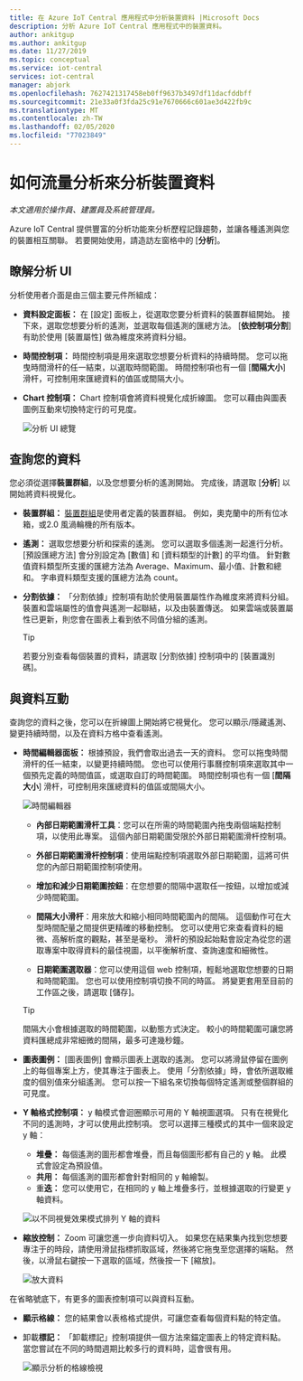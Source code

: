```yaml
---
title: 在 Azure IoT Central 應用程式中分析裝置資料 |Microsoft Docs
description: 分析 Azure IoT Central 應用程式中的裝置資料。
author: ankitgup
ms.author: ankitgup
ms.date: 11/27/2019
ms.topic: conceptual
ms.service: iot-central
services: iot-central
manager: abjork
ms.openlocfilehash: 7627421317458eb0ff9637b3497df11dacfddbff
ms.sourcegitcommit: 21e33a0f3fda25c91e7670666c601ae3d422fb9c
ms.translationtype: MT
ms.contentlocale: zh-TW
ms.lasthandoff: 02/05/2020
ms.locfileid: "77023849"
---
```

# <a name="how-to-use-analytics-to-analyze-device-data"></a>如何流量分析來分析裝置資料

*本文適用於操作員、建置員及系統管理員。*



Azure IoT Central 提供豐富的分析功能來分析歷程記錄趨勢，並讓各種遙測與您的裝置相互關聯。 若要開始使用，請造訪左窗格中的 [**分析**]。

## <a name="understanding-the-analytics-ui"></a>瞭解分析 UI
分析使用者介面是由三個主要元件所組成：
- **資料設定面板：** 在 [設定] 面板上，從選取您要分析資料的裝置群組開始。 接下來，選取您想要分析的遙測，並選取每個遙測的匯總方法。 [**依控制項分割**] 有助於使用 [裝置屬性] 做為維度來將資料分組。

- **時間控制項：** 時間控制項是用來選取您想要分析資料的持續時間。 您可以拖曳時間滑杆的任一結束，以選取時間範圍。 時間控制項也有一個 [**間隔大小**] 滑杆，可控制用來匯總資料的值區或間隔大小。 

- **Chart 控制項：** Chart 控制項會將資料視覺化成折線圖。 您可以藉由與圖表圖例互動來切換特定行的可見度。 


  ![分析 UI 總覽](media/howto-create-analytics/analyticsui.png)


## <a name="querying-your-data"></a>查詢您的資料

您必須從選擇**裝置群組**，以及您想要分析的遙測開始。 完成後，請選取 [**分析**] 以開始將資料視覺化。

- **裝置群組：** [裝置群組](tutorial-use-device-groups.md)是使用者定義的裝置群組。 例如，奧克蘭中的所有位冰箱，或2.0 風渦輪機的所有版本。

- **遙測：** 選取您想要分析和探索的遙測。 您可以選取多個遙測一起進行分析。 [預設匯總方法] 會分別設定為 [數值] 和 [資料類型的計數] 的平均值。 針對數值資料類型所支援的匯總方法為 Average、Maximum、最小值、計數和總和。  字串資料類型支援的匯總方法為 count。

- **分割依據：** 「分割依據」控制項有助於使用裝置屬性作為維度來將資料分組。 裝置和雲端屬性的值會與遙測一起聯結，以及由裝置傳送。 如果雲端或裝置屬性已更新，則您會在圖表上看到依不同值分組的遙測。

    > [!TIP]
    > 若要分別查看每個裝置的資料，請選取 [分割依據] 控制項中的 [裝置識別碼]。

## <a name="interacting-with-your-data"></a>與資料互動

查詢您的資料之後，您可以在折線圖上開始將它視覺化。 您可以顯示/隱藏遙測、變更持續時間，以及在資料方格中查看遙測。

- **時間編輯器面板：** 根據預設，我們會取出過去一天的資料。 您可以拖曳時間滑杆的任一結束，以變更持續時間。 您也可以使用行事曆控制項來選取其中一個預先定義的時間值區，或選取自訂的時間範圍。 時間控制項也有一個 [**間隔大小**] 滑杆，可控制用來匯總資料的值區或間隔大小。

    ![時間編輯器](media/howto-create-analytics/timeeditorpanel.png)

    - **內部日期範圍滑杆工具**：您可以在所需的時間範圍內拖曳兩個端點控制項，以使用此專案。 這個內部日期範圍受限於外部日期範圍滑杆控制項。
    
   
    - **外部日期範圍滑杆控制項**：使用端點控制項選取外部日期範圍，這將可供您的內部日期範圍控制項使用。

    - **增加和減少日期範圍按鈕**：在您想要的間隔中選取任一按鈕，以增加或減少時間範圍。

    - **間隔大小滑杆**：用來放大和縮小相同時間範圍內的間隔。 這個動作可在大型時間配量之間提供更精確的移動控制。 您可以使用它來查看資料的細微、高解析度的觀點，甚至是毫秒。 滑杆的預設起始點會設定為從您的選取專案中取得資料的最佳視圖，以平衡解析度、查詢速度和細微性。
    
    - **日期範圍選取器**：您可以使用這個 web 控制項，輕鬆地選取您想要的日期和時間範圍。 您也可以使用控制項切換不同的時區。 將變更套用至目前的工作區之後，請選取 [儲存]。

    > [!TIP]
    > 間隔大小會根據選取的時間範圍，以動態方式決定。 較小的時間範圍可讓您將資料匯總成非常細微的間隔，最多可達幾秒鐘。


- **圖表圖例：** [圖表圖例] 會顯示圖表上選取的遙測。 您可以將滑鼠停留在圖例上的每個專案上方，使其專注于圖表上。 使用「分割依據」時，會依所選取維度的個別值來分組遙測。 您可以按一下組名來切換每個特定遙測或整個群組的可見度。  


- **Y 軸格式控制項：** y 軸模式會迴圈顯示可用的 Y 軸視圖選項。 只有在視覺化不同的遙測時，才可以使用此控制項。 您可以選擇三種模式的其中一個來設定 y 軸：

    - **堆疊：** 每個遙測的圖形都會堆疊，而且每個圖形都有自己的 y 軸。 此模式會設定為預設值。
    - **共用：** 每個遙測的圖形都會針對相同的 y 軸繪製。
    - 重**迭：** 您可以使用它，在相同的 y 軸上堆疊多行，並根據選取的行變更 y 軸資料。

  ![以不同視覺效果模式排列 Y 軸的資料](media/howto-create-analytics/yaxiscontrol.png)

- **縮放控制：** Zoom 可讓您進一步向資料切入。 如果您在結果集內找到您想要專注于的時段，請使用滑鼠指標抓取區域，然後將它拖曳至您選擇的端點。 然後，以滑鼠右鍵按一下選取的區域，然後按一下 [縮放]。

  ![放大資料](media/howto-create-analytics/zoom.png)

在省略號底下，有更多的圖表控制項可以與資料互動。

- **顯示格線：** 您的結果會以表格格式提供，可讓您查看每個資料點的特定值。

- 卸載**標記：** 「卸載標記」控制項提供一個方法來錨定圖表上的特定資料點。 當您嘗試在不同的時間週期比較多行的資料時，這會很有用。

  ![顯示分析的格線檢視](media/howto-create-analytics/additionalchartcontrols.png)